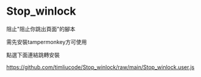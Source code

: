 # Stop_winlock
阻止"阻止你跳出頁面"的腳本

需先安裝tampermonkey方可使用

點選下面連結跳轉安裝


https://github.com/timliucode/Stop_winlock/raw/main/Stop_winlock.user.js
